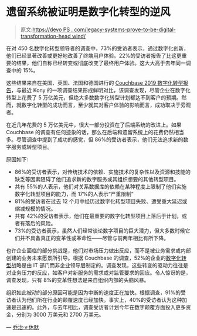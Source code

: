 # 遗留系统被证明是数字化转型的逆风

> 原文:[https://devo PS . com/legacy-systems-prove-to-be-digital-transformation-head wind/](https://devops.com/legacy-systems-prove-to-be-digital-transformation-headwind/)

在对 450 名数字化转型领导者的调查中，73%的受访者表示，通过数字化创新，他们已经显著改善或更好地改善了终端用户体验。22%的受访者报告了比这更重要的结果，他们自称已经转变或彻底改变了最终用户体验。这大大高于去年同一调查中的 15%。

这些结果来自在美国、英国、法国和德国进行的 [Couchbase 2019 数字化转型报告](https://www.couchbase.com/press-releases/digital-transformation-projects-continue-to-be-at-risk-couchbase-research-finds)，与最近 Kony 的一项调查结果形成鲜明对比，该调查发现，尽管企业在数字化转型上花费了 5 万亿美元，但绝大多数数字化转型计划都达不到客户的预期。然而，就数字化转型的成功而言，至少就其对客户体验的影响而言，成功取决于旁观者。

在近几年花费的 5 万亿美元中，很大一部分投资在了后端系统的改进上。如果 Couchbase 的调查有任何迹象的话，那么在后端和遗留系统上的花费仍然相当多。尽管调查中提到了成功的感觉，但 86%的受访者表示，他们无法追求新的数字服务或转型项目。

原因如下:

*   86%的受访者表示，对传统技术的依赖、实施技术的复杂性以及资源和技能的缺乏等因素阻碍了他们追求新的数字服务或其组织想要的其他转型项目。
*   共有 55%的人表示，他们对关系数据库的依赖在某种程度上限制了他们实施数字化转型项目的能力，而 17%的人表示“严重限制”
*   81%的受访者在过去 12 个月中经历过数字化转型项目失败、遭受重大延迟或缩减规模的情况。
*   共有 42%的受访者表示，他们在最重要的数字化转型项目上落后于计划，或者有落后的风险。
*   73%的受访者表示，虽然人们经常谈论数字项目的巨大潜力，但大多数时候它们并不具备真正的变革性或革命性——尽管与前两年相比有所下降。

也许企业面临的部分挑战是，他们对市场压力做出反应，而不是被业务需求或内部创建的业务未来愿景所引导。根据 Couchbase 的调查，52%的企业的[数字化转型](https://devops.com/how-leadership-drives-digital-transformation-success/)战略是由 IT 部门而非企业领导层制定的。调查发现，这些转变的驱动力往往是对业务压力的反应，如客户对新服务的需求或对监管要求的回应。令人惊讶的是，调查发现，只有 8%的变革性想法是来自组织内部的头脑风暴。

组织如此被动的部分原因可能是因为中断的速度正在加快。根据调查，91%的受访者认为他们所在行业的颠覆速度已经加快。事实上，40%的受访者认为这种加速是迅速的。此外，与去年相比，调查受访者计划今年在数字颠覆方面投入更多资金，分别为 3000 万美元和 2700 万美元。

— [乔治·v·休默](https://devops.com/author/george-hulme/)